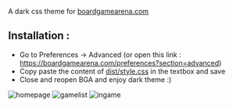 A dark css theme for [boardgamearena.com](https://boardgamearena.com/)

## Installation :

- Go to Preferences -> Advanced (or open this link : https://boardgamearena.com/preferences?section=advanced)
- Copy paste the content of [dist/style.css](https://raw.githubusercontent.com/bastien09/bga-dark-theme/main/dist/style.css) in the textbox and save
- Close and reopen BGA and enjoy dark theme :)

![homepage](https://raw.githubusercontent.com/bastien09/bga-dark-theme/main/screenshots/homepage.png)
![gamelist](https://raw.githubusercontent.com/bastien09/bga-dark-theme/main/screenshots/gamelist.png)
![ingame](https://raw.githubusercontent.com/bastien09/bga-dark-theme/main/screenshots/ingame.png)